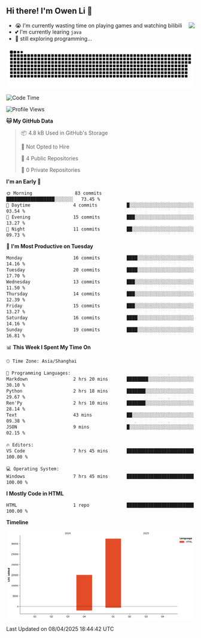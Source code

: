 ## Hi there! I'm Owen Li 👋

<a href="https://github.com/owenllli">
  <img align="right" src="https://github-readme-stats.vercel.app/api/top-langs/?username=owenllli&layout=normal" />
</a>

- 😭 I'm currently wasting time on playing games and watching bilibili
- 💕 I'm currently learing `java`
- 🤔 still exploring programming...

<!--
![Top Langs](https://github-readme-stats.vercel.app/api/top-langs/?username=owenllli&layout=normal)
-->

<picture>
  <source media="(prefers-color-scheme: dark)" srcset="https://raw.githubusercontent.com/owenllli/owenllli/output/github-snake-dark.svg" />
  <source media="(prefers-color-scheme: light)" srcset="https://raw.githubusercontent.com/owenllli/owenllli/output/github-snake.svg" />
  <img alt="github-snake" src="https://raw.githubusercontent.com/owenllli/owenllli/output/github-snake.svg" />
</picture>

<!--START_SECTION:waka-->
![Code Time](http://img.shields.io/badge/Code%20Time-125%20hrs%2057%20mins-blue)

![Profile Views](http://img.shields.io/badge/Profile%20Views-0-blue)

**🐱 My GitHub Data** 

> 📦 4.8 kB Used in GitHub's Storage 
 > 
> 🚫 Not Opted to Hire
 > 
> 📜 4 Public Repositories 
 > 
> 🔑 0 Private Repositories 
 > 
**I'm an Early 🐤** 

```text
🌞 Morning                83 commits          ██████████████████░░░░░░░   73.45 % 
🌆 Daytime                4 commits           █░░░░░░░░░░░░░░░░░░░░░░░░   03.54 % 
🌃 Evening                15 commits          ███░░░░░░░░░░░░░░░░░░░░░░   13.27 % 
🌙 Night                  11 commits          ██░░░░░░░░░░░░░░░░░░░░░░░   09.73 % 
```
📅 **I'm Most Productive on Tuesday** 

```text
Monday                   16 commits          ████░░░░░░░░░░░░░░░░░░░░░   14.16 % 
Tuesday                  20 commits          ████░░░░░░░░░░░░░░░░░░░░░   17.70 % 
Wednesday                13 commits          ███░░░░░░░░░░░░░░░░░░░░░░   11.50 % 
Thursday                 14 commits          ███░░░░░░░░░░░░░░░░░░░░░░   12.39 % 
Friday                   15 commits          ███░░░░░░░░░░░░░░░░░░░░░░   13.27 % 
Saturday                 16 commits          ████░░░░░░░░░░░░░░░░░░░░░   14.16 % 
Sunday                   19 commits          ████░░░░░░░░░░░░░░░░░░░░░   16.81 % 
```


📊 **This Week I Spent My Time On** 

```text
🕑︎ Time Zone: Asia/Shanghai

💬 Programming Languages: 
Markdown                 2 hrs 20 mins       ████████░░░░░░░░░░░░░░░░░   30.10 % 
Python                   2 hrs 18 mins       ███████░░░░░░░░░░░░░░░░░░   29.67 % 
Ren'Py                   2 hrs 10 mins       ███████░░░░░░░░░░░░░░░░░░   28.14 % 
Text                     43 mins             ██░░░░░░░░░░░░░░░░░░░░░░░   09.38 % 
JSON                     9 mins              █░░░░░░░░░░░░░░░░░░░░░░░░   02.15 % 

🔥 Editors: 
VS Code                  7 hrs 45 mins       █████████████████████████   100.00 % 

💻 Operating System: 
Windows                  7 hrs 45 mins       █████████████████████████   100.00 % 
```

**I Mostly Code in HTML** 

```text
HTML                     1 repo              █████████████████████████   100.00 % 
```



**Timeline**

![Lines of Code chart](https://raw.githubusercontent.com/owenllli/owenllli/main/assets/bar_graph.png)


 Last Updated on 08/04/2025 18:44:42 UTC
<!--END_SECTION:waka-->
